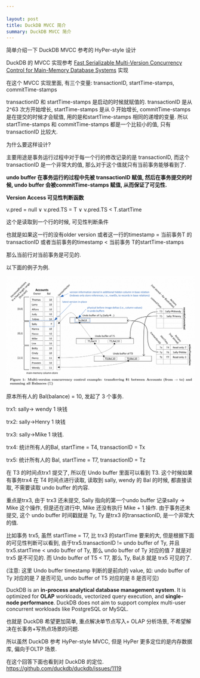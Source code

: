 ```yaml
---

layout: post
title: DuckDB MVCC 简介 
summary: DuckDB MVCC 简介
---
```



 简单介绍一下 DuckDB MVCC 参考的 HyPer-style 设计

DuckDB 的 MVCC 实现参考 [Fast Serializable Multi-Version Concurrency Control for Main-Memory Database Systems](https://db.in.tum.de/~muehlbau/papers/mvcc.pdf) 实现

在这个 MVCC 实现里面, 有三个变量: transactionID, startTime-stamps, commitTime-stamps

transactionID 和 startTime-stamps 是启动的时候就赋值的.
transactionID 是从 2^63 次方开始增长, startTime-stamps 是从 0 开始增长, commitTime-stamps 是在提交的时候才会赋值, 用的是和startTime-stamps 相同的递增的变量.
所以 startTime-stamps 和 commitTime-stamps 都是一个比较小的值, 只有 transactionID 比较大.

为什么要这样设计?

主要用途是事务运行过程中对于每一个行的修改记录的是 transactionID, 而这个 transactionID 是一个非常大的值, 那么对于这个值就只有当前事务能够看到了.


**undo buffer 在事务运行的过程中先被 transactionID 赋值, 然后在事务提交的时候, undo buffer 会被commitTime-stamps 赋值, 从而保证了可见性.**


**Version Access 可见性判断函数**

v.pred = null ∨ v.pred.TS = T ∨ v.pred.TS < T.startTime

这个是读取到一个行的时候, 可见性判断条件

也就是如果这一行的没有older version  或者这一行的timestamp = 当前事务T 的transactionID 或者当前事务的timestamp < 当前事务 T的startTime-stamps

那么当前行对当前事务是可见的.





以下面的例子为例.

![image-20250616024701582](https://raw.githubusercontent.com/baotiao/bb/main/uPic/image-20250616024701582.png)

原本所有人的 Bal(balance) = 10, 发起了 3 个事务.

trx1: sally-> wendy 1 块钱

trx2: sally->Henry 1 块钱

trx3: sally->Mike 1 块钱.

trx4: 统计所有人的Bal, startTime = T4, transactionID = Tx

trx5: 统计所有人的 Bal, startTime = T7, transactionID = Tz

在 T3 的时间点trx1 提交了, 所以在 Undo buffer 里面可以看到 T3. 这个时候如果有事务trx4 在 T4 时间点进行读取, 读取到 sally, wendy 的 Bal 的时候, 都直接读取, 不需要读取 undo buffer 的内容.

重点是trx3, 由于 trx3 还未提交, Sally 指向的第一个undo buffer 记录sally -> Mike 这个操作, 但是还在进行中, Mike 还没有执行 Mike + 1 操作. 由于事务还未提交, 这个 undo buffer 时间戳就是 Ty, Ty 是trx3 的transactionID, 是一个非常大的值.

比如事务 trx5, 虽然 startTime = T7, 比 trx3 的startTime 要来的大, 但是根据下面的可见性判断可以看到, 由于trx5.transactionID != undo buffer of Ty, 并且trx5.startTime < undo buffer of Ty, 那么 undo buffer of Ty 对应的值 7 就是对trx5 是不可见的. 而 Undo buffer of T5 < T7, 那么 Ty, Bal,8 就是 trx5 可见的了.

(注意: 这里 Undo buffer timestamp 判断的是前向的 value, 如: undo buffer of Ty 对应的是 7 是否可见, undo buffer of T5 对应的是 8 是否可见)


DuckDB is an **in-process analytical database management system**. It is optimized for **OLAP** workloads, vectorized query execution, and **single-node performance**. DuckDB does not aim to support complex multi-user concurrent workloads like PostgreSQL or MySQL.

也就是 DuckDB 希望更加简单, 重点解决单节点写入+ OLAP 分析场景, 不希望解决在长事务+写热点场景的问题.

所以虽然 DuckDB 参考 HyPer-style MVCC, 但是 HyPer 更多定位的是内存数据库, 偏向于OLTP 场景.


在这个回答下面也看到对 DuckDB 的定位.  https://github.com/duckdb/duckdb/issues/1119

